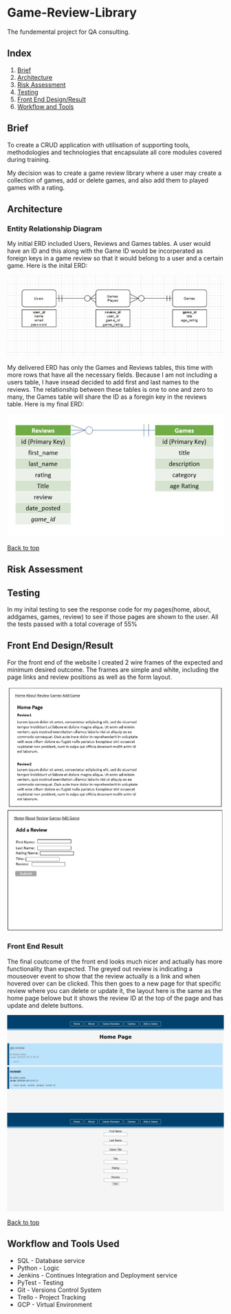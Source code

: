 # Game-Review-Library

The fundemental project for QA consulting.

## Index

1. [Brief](#Brief)
2. [Architecture](#Architecture)
3. [Risk Assessment](#Risk-Assessment)
5. [Testing](#Testing)
6. [Front End Design/Result](#Front-End-Design/Result)
7. [Workflow and Tools](#Workflow-and-Tools-Used)



## Brief

To create a CRUD application with utilisation of supporting tools, methodologies and technologies that encapsulate all core modules
covered during training.

My decision was to create a game review library where a user may create a collection of games, add or delete games,
and also add them to played games with a rating.

## Architecture


### Entity Relationship Diagram
My initial ERD included Users, Reviews and Games tables. A user would have an ID and this along with the Game ID would be
incorperated as foreign keys in a game review so that it would belong to a user and a certain game. Here is the inital ERD:

![Initial ERD](https://github.com/oskar951/Game-Review-Library/blob/master/Images/GameERD.jpg)

My delivered ERD has only the Games and Reviews tables, this time with more rows that have all the necessary fields. Because I am not including a users table, I have insead decided to add first and last names to the reviews. The relationship between these tables is one to one and zero to many, the Games table will share the ID as a foregin key in the reviews table. Here is my final ERD:

![Final ERD](https://github.com/oskar951/Game-Review-Library/blob/master/Images/FinalGameERD.jpg)

[Back to top](#Index)

## Risk Assessment


## Testing


In my inital testing to see the response code for my pages(home, about, addgames, games, review) to see if those pages are shown to the user. All the tests passed with a total coverage of 55%

## Front End Design/Result

For the front end of the website I created 2 wire frames of the expected and minimum desired outcome. The frames are simple and white, including the page links and review positions as well as the form layout.

![Home page wireframe](https://github.com/oskar951/Game-Review-Library/blob/master/Images/HomePageWireframe.jpg)
![Add review wireframe](https://github.com/oskar951/Game-Review-Library/blob/master/Images/AddReviewWireframe.jpg)

### Front End Result

The final coutcome of the front end looks much nicer and actually has more functionality than expected. The greyed out review is indicating a mouseover event to show that the review actually is a link and when hovered over can be clicked. This then goes to a new page for that specific review where you can delete or update it, the layout here is the same as the home page belowe but it shows the review ID at the top of the page and has update and delete buttons.

![Home page](https://github.com/oskar951/Game-Review-Library/blob/master/Images/homepage.jpg)
![Review page](https://github.com/oskar951/Game-Review-Library/blob/master/Images/reviewpage.jpg)

[Back to top](#Index)

## Workflow and Tools Used

* SQL - Database service
* Python - Logic
* Jenkins - Continues Integration and Deployment service
* PyTest - Testing
* Git - Versions Control System
* Trello - Project Tracking
* GCP - Virtual Environment

